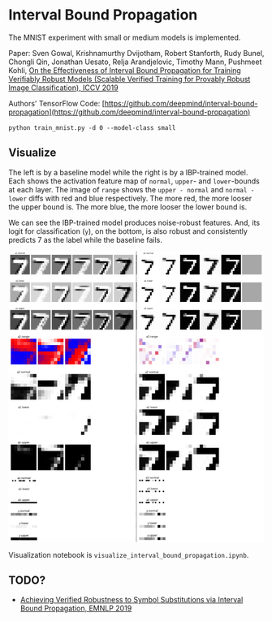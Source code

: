 # Interval Bound Propagation

The MNIST experiment with small or medium models is implemented.

Paper: Sven Gowal, Krishnamurthy Dvijotham, Robert Stanforth, Rudy Bunel, Chongli Qin, Jonathan Uesato, Relja Arandjelovic, Timothy Mann, Pushmeet Kohli, [On the Effectiveness of Interval Bound Propagation for Training Verifiably Robust Models (Scalable Verified Training for Provably Robust Image Classification), ICCV 2019](https://arxiv.org/abs/1810.12715)

Authors' TensorFlow Code: [https://github.com/deepmind/interval-bound-propagation](https://github.com/deepmind/interval-bound-propagation)

```
python train_mnist.py -d 0 --model-class small
```

## Visualize


The left is by a baseline model while the right is by a IBP-trained model.
Each shows the activation feature map of `normal`, `upper`- and `lower`-bounds at each layer.
The image of `range` shows the `upper - normal` and `normal - lower` diffs with red and blue respectively.
The more red, the more looser the upper bound is. The more blue, the more looser the lower bound is.

We can see the IBP-trained model produces noise-robust features.
And, its logit for classification (`y`), on the bottom, is also robust and consistently predicts 7 as the label while the baseline fails.

![visualize_baseline_and_ibp](sample_data/vis_files/visualize_comparison_ibp.png)

Visualization notebook is `visualize_interval_bound_propagation.ipynb`.

## TODO?

- [Achieving Verified Robustness to Symbol Substitutions via Interval Bound Propagation, EMNLP 2019](https://arxiv.org/abs/1909.01492)
